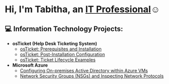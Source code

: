 <h1>Hi, I'm Tabitha, an <a href="https://www.linkedin.com/in/tabitha-bellingham-47a63189/">IT Professional</a>☺</h1>

<h2>💻 Information Technology Projects:</h2>

- <b>osTicket (Help Desk Ticketing System)</b>
  - [osTicket: Prerequisites and Installation](https://github.com/tal13b/osticket-prereqs)
  - [osTicket: Post-Installation Configuration](https://github.com/tal13b/post-install-config)
  - [osTicket: Ticket Lifecycle Examples](https://github.com/tal13b/ticket-lifecycle)
- <b>Microsoft Azure</b>
  - [Configuring On-premises Active Directory within Azure VMs](https://github.com/tal13b/configure-ad)
  - [Network Security Groups (NSGs) and Inspecting Network Protocols](https://github.com/tal13b/azure-network-protocols)
